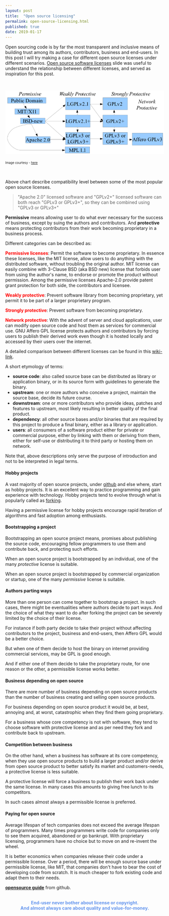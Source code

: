 ```yaml
---
layout: post
title:  "Open source licensing"
permalink: open-source-licensing.html
published: true
date: 2019-01-17
---
```


Open sourcing code is by far the most transparent and inclusive
means of building trust among its authors, contributors, business
and end-users. In this post I will try making a case for different
open source licenses under different scenarios.
[Open source software licenses][link2] slide was useful to
understand the relationship between different licenses, and
served as inspiration for this post.

<br>

![OSS Compatibility](media/licenses/floss-license-slide-image.png)

<span style="font-size: 0.7em;"> Image courtesy - [here][link2] </span>

<br>

Above chart describe compatibility level between some of the most
popular open source licenses.

> "Apache 2.0" licensed software and "GPLv2+" licensed software can
> both reach "GPLv3 or GPLv3+", so they can be combined using
> "GPLv3 or GPLv3+"

**Permissive** means allowing user to do what ever necessary for
the success of business, except by suing the authors and contributors.
And **protective** means protecting contributors from their work
becoming proprietary in a business process.

Different categories can be described as:

<span style="color: red">**Permissive licenses**</span>:
Permit the software to become proprietary. In
essence these licenses, like the MIT license, allow users to do
anything with the distributed software, without troubling the original author.
MIT license can easily combine with 3-Clause BSD (aka BSD new) license
that forbids user from using the author's name, to endorse or promote the
product without permission. Among the permissive licenses Apache-2.0 provide
patent grant protection for both side, the contributors and licensee.

<span style="color: red">**Weakly protective**</span>:
Prevent software library from becoming proprietary,
yet permit it to be part of a larger proprietary program.

<span style="color: red">**Strongly protective**</span>:
Prevent software from becoming proprietary.

<span style="color: red">**Network protective**</span>:
With the advent of server and cloud applications, user can modify
open source code and host them as services for commercial use.
GNU Affero GPL license protects authors and contributors by forcing
users to publish their derived work even though it is hosted locally and
accessed by their users over the internet.

A detailed comparison between different licenses can be found in this
[wiki-link][table1].

A short etymology of terms:

* **source code**: also called source base can be distributed as
library or application binary, or in its source form with guidelines
to generate the binary.
* **upstream**: one or more authors who conceive a project, maintain
the source base, decide its future course.
* **downstream**: one or more contributors who provide ideas, patches
and features to upstream, most likely resulting in better quality of
the final product.
* **dependency**: all other source bases and/or binaries that are
required by this project to produce a final binary, either as a library
or application.
* **users**: all consumers of a software product either for private
or commercial purpose, either by linking with them or deriving from them,
either for self-use or distributing it to third party or hosting them
on network.

Note that, above descriptions only serve the purpose of introduction
and not to be interpreted in legal terms.

<h4>Hobby projects</h4>

A vast majority of open source projects, under [github][github] and else
where, start as hobby projects. It is an excellent way to practice
programming and gain experience with technology. Hobby projects tend to
evolve through what is popularly called as [forking][forking].

Having a permissive license for hobby projects encourage rapid iteration
of algorithms and fast adoption among enthusiasts.

<h4>Bootstrapping a project</h4>

Bootstrapping an open source project means, promises about
publishing the source code, encouraging fellow programmers to use them
and contribute back, and protecting such efforts.

When an open source project is bootstrapped by an individual, one of
the many _protective_ license is suitable.

When an open source project is bootstrapped by commercial organization
or startup, one of the many _permissive_ license is suitable.

<h4> Authors parting ways </h4>

More than one person can come together to bootstrap a project. In
such cases, there might be eventualities where authors decide to
part ways. And the choice of what they want to do after forking
the project can be severely limited by the choice of their license.

For instance if both party decide to take their project without
affecting contributors to the project, business and end-users,
then Affero GPL would be a better choice.

But when one of them decide to host the binary on internet
providing commercial services, may be GPL is good enough.

And if either one of them decide to take the proprietary route,
for one reason or the other, a permissible license works better.

<h4> Business depending on open source </h4>

There are more number of business depending on open source
products than the number of business creating and selling open
source products.

For business depending on open source product it would be,
at best, annoying and, at worst, catastrophic when they find
them going proprietary.

For a business whose core competency is not with software, they
tend to choose software with protective license and as per need
they fork and contribute back to upstream.

<h4> Competition between business </h4>

On the other hand, when a business has software at its core competency,
when they use open source products to build a larger product and/or
derive from open source product to better satisfy its market and
customers-needs, a protective license is less suitable.

A protective license will force a business to publish their work back under
the same license. In many cases this amounts to giving free lunch
to its competitors.

In such cases almost always a permissible license is preferred.

<h4>Paying for open source</h4>

Average lifespan of tech companies does not exceed the average
lifespan of programmers. Many times programmers write code for companies
only to see them acquired, abandoned or go bankrupt. With proprietary
licensing, programmers have no choice but to move on and re-invent the
wheel.

It is better economics when companies release their code under a
permissible license. Over a period, there will be enough source base
under permissible license, like MIT, that companies don't have to
bear the cost of developing code from scratch. It is much cheaper
to fork existing code and adapt them to their needs.

**[opensource guide](https://opensource.guide/)** from github.

<br>

<div style="text-align: center; color: cornflowerblue; font-weight: bold;">
End-user never bother about license or copyright.<br/>
And almost always care about quality and value-for-money.
</div>

[link1]: https://janelia-flyem.github.io/licenses.html
[link2]: https://dwheeler.com/essays/floss-license-slide.html
[table1]: https://en.wikipedia.org/wiki/Comparison_of_free_and_open-source_software_licenses#General_comparison
[github]: https://github.com
[forking]: https://en.wikipedia.org/wiki/Fork_(software_development)
[patent-grant]: https://opensource.com/article/18/3/patent-grant-mit-license
